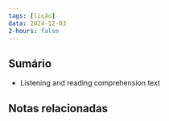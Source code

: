 ```yaml
---
tags: [lição]
data: 2024-12-03
2-hours: false
---
```


## Sumário
- Listening and reading comprehension text
## Notas relacionadas